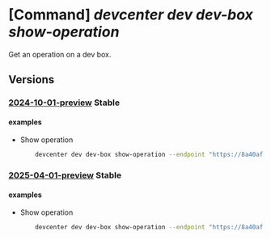 # [Command] _devcenter dev dev-box show-operation_

Get an operation on a dev box.

## Versions

### [2024-10-01-preview](/Resources/data-plane/microsoft.devcenter/L3Byb2plY3RzL3t9L3VzZXJzL3t9L2RldmJveGVzL3t9L29wZXJhdGlvbnMve30=/2024-10-01-preview.xml) **Stable**

<!-- data-plane:microsoft.devcenter /projects/{}/users/{}/devboxes/{}/operations/{} 2024-10-01-preview -->

#### examples

- Show operation
    ```bash
        devcenter dev dev-box show-operation --endpoint "https://8a40af38-3b4c-4672-a6a4-5e964b1870ed-contosodevcenter.centralus.devcenter.azure.com/" --project-name "DevProject" --name "myDevBox" --operation-id "f5dbdfab-fa0e-4831-8d13-25359aa5e680" --user-id "00000000-0000-0000-0000-000000000000"
    ```

### [2025-04-01-preview](/Resources/data-plane/microsoft.devcenter/L3Byb2plY3RzL3t9L3VzZXJzL3t9L2RldmJveGVzL3t9L29wZXJhdGlvbnMve30=/2025-04-01-preview.xml) **Stable**

<!-- data-plane:microsoft.devcenter /projects/{}/users/{}/devboxes/{}/operations/{} 2025-04-01-preview -->

#### examples

- Show operation
    ```bash
        devcenter dev dev-box show-operation --endpoint "https://8a40af38-3b4c-4672-a6a4-5e964b1870ed-contosodevcenter.centralus.devcenter.azure.com/" --project-name "DevProject" --name "myDevBox" --operation-id "f5dbdfab-fa0e-4831-8d13-25359aa5e680" --user-id "00000000-0000-0000-0000-000000000000"
    ```
